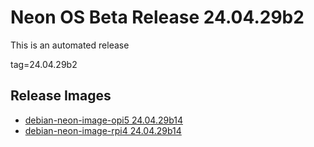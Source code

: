 # Neon OS Beta Release 24.04.29b2
This is an automated release

tag=24.04.29b2

## Release Images
- [debian-neon-image-opi5 24.04.29b14](https://2222.us/app/files/neon_images/core/opi5/dev/debian-neon-image-opi5_2024-04-29_18_34.img.xz)
- [debian-neon-image-rpi4 24.04.29b14](https://2222.us/app/files/neon_images/core/rpi4/dev/debian-neon-image-rpi4_2024-04-29_18_34.img.xz)
